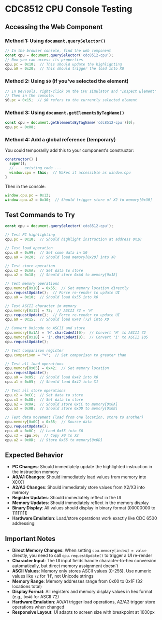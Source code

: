 # CDC8512 CPU Console Testing

## Accessing the Web Component

### Method 1: Using `document.querySelector()`
```javascript
// In the browser console, find the web component
const cpu = document.querySelector('cdc8512-cpu');
// Now you can access its properties
cpu.pc = 0x10;  // This should update the highlighting
cpu.a0 = 0x20;  // This should trigger the load into X0
```

### Method 2: Using `$0` (if you've selected the element)
```javascript
// In DevTools, right-click on the CPU simulator and "Inspect Element"
// Then in the console:
$0.pc = 0x15;  // $0 refers to the currently selected element
```

### Method 3: Using `document.getElementsByTagName()`
```javascript
const cpu = document.getElementsByTagName('cdc8512-cpu')[0];
cpu.pc = 0x08;
```

### Method 4: Add a global reference (temporary)
You could temporarily add this to your component's constructor:
```javascript
constructor() {
  super();
  // ... existing code ...
  window.cpu = this;  // Makes it accessible as window.cpu
}
```

Then in the console:
```javascript
window.cpu.pc = 0x12;
window.cpu.a2 = 0x30;  // Should trigger store of X2 to memory[0x30]
```

## Test Commands to Try

```javascript
const cpu = document.querySelector('cdc8512-cpu');

// Test PC highlighting
cpu.pc = 0x10;  // Should highlight instruction at address 0x10

// Test load operation
cpu.x0 = 0x99;  // Set some data in X0
cpu.a0 = 0x20;  // Should load memory[0x20] into X0

// Test store operation  
cpu.x2 = 0xAA;  // Set data to store
cpu.a2 = 0x18;  // Should store 0xAA to memory[0x18]

// Test memory operations
cpu.memory[0x10] = 0x55;  // Set memory location directly
cpu.requestUpdate();  // Force re-render to update UI
cpu.a0 = 0x10;  // Should load 0x55 into X0

// Test ASCII character in memory
cpu.memory[0x15] = 72;  // ASCII 72 = 'H'
cpu.requestUpdate();  // Force re-render to update UI
cpu.a0 = 0x15;  // Should load 0x48 (72) into X0

// Convert Unicode to ASCII and store
cpu.memory[0x1A] = 'H'.charCodeAt(0);  // Convert 'H' to ASCII 72
cpu.memory[0x1B] = 'i'.charCodeAt(0);  // Convert 'i' to ASCII 105
cpu.requestUpdate();

// Test comparison register
cpu.comparison = ">";  // Set comparison to greater than

// Test all load operations
cpu.memory[0x05] = 0x42;  // Set memory location
cpu.requestUpdate();
cpu.a0 = 0x05;  // Should load 0x42 into X0
cpu.a1 = 0x05;  // Should load 0x42 into X1

// Test all store operations
cpu.x2 = 0xCC;  // Set data to store
cpu.x3 = 0xDD;  // Set data to store
cpu.a2 = 0x0A;  // Should store 0xCC to memory[0x0A]
cpu.a3 = 0x0B;  // Should store 0xDD to memory[0x0B]

// Test data movement (load from one location, store to another)
cpu.memory[0x0C] = 0x55;  // Source data
cpu.requestUpdate();
cpu.a0 = 0x0C;  // Load 0x55 into X0
cpu.x2 = cpu.x0;  // Copy X0 to X2
cpu.a2 = 0x0D;  // Store 0x55 to memory[0x0D]
```

## Expected Behavior

- **PC Changes**: Should immediately update the highlighted instruction in the instruction memory
- **A0/A1 Changes**: Should immediately load values from memory into X0/X1
- **A2/A3 Changes**: Should immediately store values from X2/X3 into memory
- **Register Updates**: Should immediately reflect in the UI
- **Memory Updates**: Should immediately reflect in the memory display
- **Binary Display**: All values should display in binary format (00000000 to 11111111)
- **Hardware Emulation**: Load/store operations work exactly like CDC 6500 addressing

## Important Notes

- **Direct Memory Changes**: When setting `cpu.memory[index] = value` directly, you need to call `cpu.requestUpdate()` to trigger a UI re-render
- **Character Input**: The UI input fields handle character-to-hex conversion automatically, but direct memory assignment doesn't
- **ASCII Values**: Memory only stores ASCII values (0-255). Use numeric values like `72` for 'H', not Unicode strings
- **Memory Range**: Memory addresses range from 0x00 to 0x1F (32 locations total)
- **Display Format**: All registers and memory display values in hex format (e.g., `0x48` for ASCII 72)
- **Hardware Emulation**: A0/A1 trigger load operations, A2/A3 trigger store operations when changed
- **Responsive Layout**: UI adapts to screen size with breakpoint at 1000px
